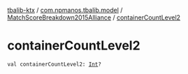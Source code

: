 [tbalib-ktx](../../index.md) / [com.npmanos.tbalib.model](../index.md) / [MatchScoreBreakdown2015Alliance](index.md) / [containerCountLevel2](./container-count-level2.md)

# containerCountLevel2

`val containerCountLevel2: `[`Int`](https://kotlinlang.org/api/latest/jvm/stdlib/kotlin/-int/index.html)`?`